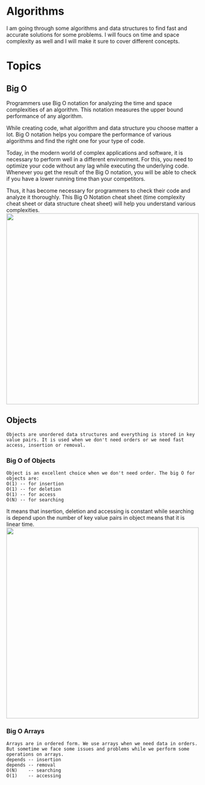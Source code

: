 # Algorithms

I am going through some algorithms and data structures to find fast and accurate solutions for some problems. I will foucs on time and space complexity as well and I will
make it sure to cover different concepts.

# Topics

## Big O

Programmers use Big O notation for analyzing the time and space complexities of an algorithm. This notation measures the upper bound performance of any algorithm.

While creating code, what algorithm and data structure you choose matter a lot. Big O notation helps you compare the performance of various algorithms and find the right one for your type of code.

Today, in the modern world of complex applications and software, it is necessary to perform well in a different environment. For this, you need to optimize your code without any lag while executing the underlying code. Whenever you get the result of the Big O notation, you will be able to check if you have a lower running time than your competitors.

Thus, it has become necessary for programmers to check their code and analyze it thoroughly. This Big O Notation cheat sheet (time complexity cheat sheet or data structure cheat sheet) will help you understand various complexities.
<img src="https://he-s3.s3.amazonaws.com/media/uploads/ece920b.png" width="100%" height="500">

## Objects

    Objects are unordered data structures and everything is stored in key value pairs. It is used when we don't need orders or we need fast access, insertion or removal.

### Big O of Objects

    Object is an excellent choice when we don't need order. The big O for objects are:
    O(1) -- for insertion
    O(1) -- for deletion
    O(1) -- for access
    O(N) -- for searching

It means that insertion, deletion and accessing is constant while searching is depend upon the number of key value pairs in object means that it is linear time.
<img src="https://paper-attachments.dropbox.com/s_D8321C80F6574B261A5AA02D2476A50C8DDF61A6CC2583DCEE0E18EC365EF07B_1658417045591_Untitled+Diagram.jpg" width="100%" height="500">

### Big O Arrays

    Arrays are in ordered form. We use arrays when we need data in orders. But sometime we face some issues and problems while we perform some operations on arrays.
    depends -- insertion
    depends -- removal
    O(N)    -- searching
    O(1)    -- accessing
